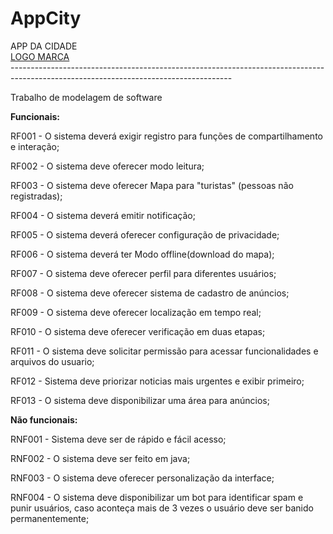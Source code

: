 # AppCity
<div>
APP DA CIDADE <br>
 <a href="https://www.canva.com/design/DAFLdLQxMgI/41WzpGWAmDEh1CUt0odRXQ/edit?utm_content=DAFLdLQxMgI&utm_campaign=designshare&utm_medium=link2&utm_source=sharebutton">LOGO MARCA</a> <br>
-------------------------------------------------------------------------------------------------------------------------------------

Trabalho de modelagem de software

<strong>Funcionais:</strong>

RF001 - O sistema deverá exigir registro para funções de compartilhamento e interação;

RF002 - O sistema deve oferecer modo leitura;

RF003 - O sistema deve oferecer Mapa para "turistas" (pessoas não registradas);

RF004 - O sistema deverá emitir notificação;

RF005 - O sistema deverá oferecer configuração de privacidade;

RF006 - O sistema deverá ter Modo offline(download do mapa);

RF007 - O sistema deve oferecer perfil para diferentes usuários;

RF008 - O sistema deve oferecer sistema de cadastro de anúncios;

RF009 - O sistema deve oferecer localização em tempo real;

RF010 - O sistema deve oferecer verificação em duas etapas;
 
RF011 - O sistema deve solicitar permissão para acessar funcionalidades e arquivos do usuario;
 
RF012 - Sistema deve priorizar noticias mais urgentes e exibir primeiro;
 
RF013 - O sistema deve disponibilizar uma área para anúncios; 
 
<strong>Não funcionais:</strong>

RNF001 - Sistema deve ser de rápido e fácil acesso;

RNF002 - O sistema deve ser feito em java;

RNF003 - O sistema deve oferecer personalização da interface;

RNF004 - O sistema deve disponibilizar um bot para identificar spam e punir usuários, caso aconteça mais de 3 vezes o usuário deve ser banido permanentemente;

</div>
